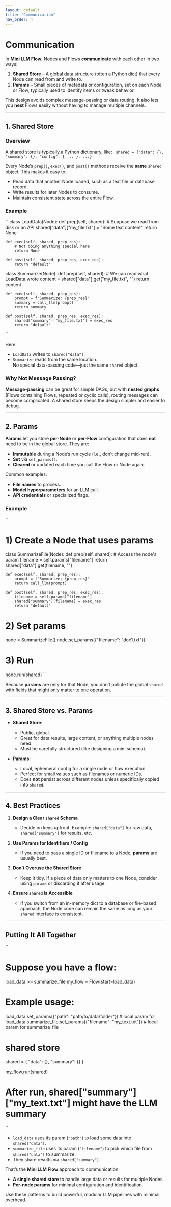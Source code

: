 ```yaml
---
layout: default
title: "Communication"
nav_order: 4
---
```


# Communication

In **Mini LLM Flow**, Nodes and Flows **communicate** with each other in two ways:

1. **Shared Store** – A global data structure (often a Python dict) that every Node can read from and write to.
2. **Params** – Small pieces of metadata or configuration, set on each Node or Flow, typically used to identify items or tweak behavior.

This design avoids complex message-passing or data routing. It also lets you **nest** Flows easily without having to manage multiple channels.

---

## 1. Shared Store

### Overview

A shared store is typically a Python dictionary, like:
`` 
shared = {"data": {}, "summary": {}, "config": { ... }, ...}
``

Every Node’s `prep()`, `exec()`, and `post()` methods receive the **same** `shared` object. This makes it easy to:
- Read data that another Node loaded, such as a text file or database record.
- Write results for later Nodes to consume.
- Maintain consistent state across the entire Flow.

### Example

`` 
class LoadData(Node):
    def prep(self, shared):
        # Suppose we read from disk or an API
        shared["data"]["my_file.txt"] = "Some text content"
        return None

    def exec(self, shared, prep_res):
        # Not doing anything special here
        return None

    def post(self, shared, prep_res, exec_res):
        return "default"

class Summarize(Node):
    def prep(self, shared):
        # We can read what LoadData wrote
        content = shared["data"].get("my_file.txt", "")
        return content

    def exec(self, shared, prep_res):
        prompt = f"Summarize: {prep_res}"
        summary = call_llm(prompt)
        return summary

    def post(self, shared, prep_res, exec_res):
        shared["summary"]["my_file.txt"] = exec_res
        return "default"
``

Here,
- `LoadData` writes to `shared["data"]`.
- `Summarize` reads from the same location.  
No special data-passing code—just the same `shared` object.

### Why Not Message Passing?

**Message-passing** can be great for simple DAGs, but with **nested graphs** (Flows containing Flows, repeated or cyclic calls), routing messages can become complicated. A shared store keeps the design simpler and easier to debug.

---

## 2. Params

**Params** let you store **per-Node** or **per-Flow** configuration that does **not** need to be in the global store. They are:
- **Immutable** during a Node’s run cycle (i.e., don’t change mid-run).
- **Set** via `set_params()`.
- **Cleared** or updated each time you call the Flow or Node again.

Common examples:
- **File names** to process.
- **Model hyperparameters** for an LLM call.
- **API credentials** or specialized flags.

### Example

`` 
# 1) Create a Node that uses params
class SummarizeFile(Node):
    def prep(self, shared):
        # Access the node's param
        filename = self.params["filename"]
        return shared["data"].get(filename, "")

    def exec(self, shared, prep_res):
        prompt = f"Summarize: {prep_res}"
        return call_llm(prompt)

    def post(self, shared, prep_res, exec_res):
        filename = self.params["filename"]
        shared["summary"][filename] = exec_res
        return "default"

# 2) Set params
node = SummarizeFile()
node.set_params({"filename": "doc1.txt"})

# 3) Run
node.run(shared)
``

Because **params** are only for that Node, you don’t pollute the global `shared` with fields that might only matter to one operation.

---

## 3. Shared Store vs. Params

- **Shared Store**: 
  - Public, global. 
  - Great for data results, large content, or anything multiple nodes need.
  - Must be carefully structured (like designing a mini schema).

- **Params**:
  - Local, ephemeral config for a single node or flow execution.
  - Perfect for small values such as filenames or numeric IDs.
  - Does **not** persist across different nodes unless specifically copied into `shared`.

---

## 4. Best Practices

1. **Design a Clear `shared` Schema**  
   - Decide on keys upfront. Example: `shared["data"]` for raw data, `shared["summary"]` for results, etc.

2. **Use Params for Identifiers / Config**  
   - If you need to pass a single ID or filename to a Node, **params** are usually best.

3. **Don’t Overuse the Shared Store**  
   - Keep it tidy. If a piece of data only matters to one Node, consider using `params` or discarding it after usage.

4. **Ensure `shared` Is Accessible**  
   - If you switch from an in-memory dict to a database or file-based approach, the Node code can remain the same as long as your `shared` interface is consistent.

---

## Putting It All Together

`` 
# Suppose you have a flow:
load_data >> summarize_file
my_flow = Flow(start=load_data)

# Example usage:
load_data.set_params({"path": "path/to/data/folder"})  # local param for load_data
summarize_file.set_params({"filename": "my_text.txt"})  # local param for summarize_file

# shared store
shared = {
    "data": {},
    "summary": {}
}

my_flow.run(shared)
# After run, shared["summary"]["my_text.txt"] might have the LLM summary
``

- `load_data` uses its param (`"path"`) to load some data into `shared["data"]`.
- `summarize_file` uses its param (`"filename"`) to pick which file from `shared["data"]` to summarize.
- They share results via `shared["summary"]`.

That’s the **Mini LLM Flow** approach to communication:  
- **A single shared store** to handle large data or results for multiple Nodes.  
- **Per-node params** for minimal configuration and identification.

Use these patterns to build powerful, modular LLM pipelines with minimal overhead.
